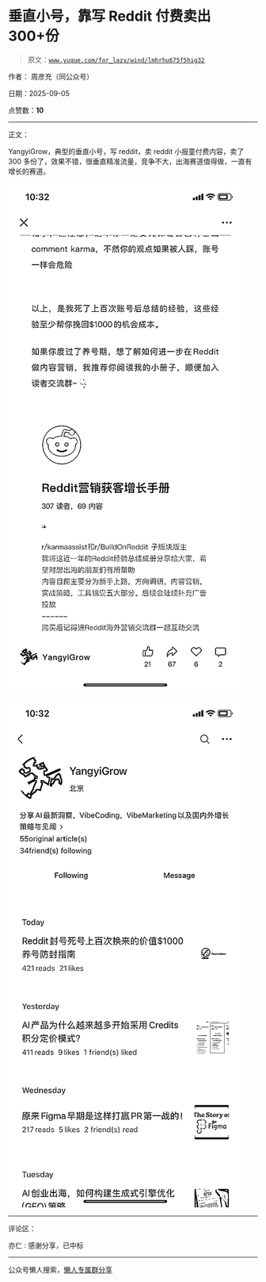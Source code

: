 # 垂直小号，靠写 Reddit 付费卖出 300+份

> 原文：[`www.yuque.com/for_lazy/wind/lmhrhu675f5hig32`](https://www.yuque.com/for_lazy/wind/lmhrhu675f5hig32)

作者： 周彦充（同公众号）

日期：2025-09-05

点赞数：**10**

* * *

正文：

YangyiGrow，典型的垂直小号，写 reddit，卖 reddit 小报童付费内容，卖了 300 多份了，效果不错，很垂直精准流量，竞争不大，出海赛道值得做，一直有增长的赛道。

![](img/bbf480dbb65751649e35702679d62544.png "None")

![](img/ff383738b04074c65f97136eeb3b3cbe.png "None")

* * *

评论区：

亦仁 : 感谢分享，已中标

* * *

公众号懒人搜索，[懒人专属群分享](https://lazybook.fun/#/blog/group)